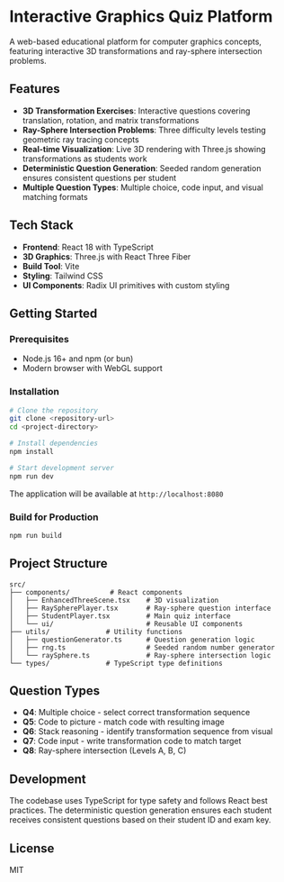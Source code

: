 # Interactive Graphics Quiz Platform

A web-based educational platform for computer graphics concepts, featuring interactive 3D transformations and ray-sphere intersection problems.

## Features

- **3D Transformation Exercises**: Interactive questions covering translation, rotation, and matrix transformations
- **Ray-Sphere Intersection Problems**: Three difficulty levels testing geometric ray tracing concepts
- **Real-time Visualization**: Live 3D rendering with Three.js showing transformations as students work
- **Deterministic Question Generation**: Seeded random generation ensures consistent questions per student
- **Multiple Question Types**: Multiple choice, code input, and visual matching formats

## Tech Stack

- **Frontend**: React 18 with TypeScript
- **3D Graphics**: Three.js with React Three Fiber
- **Build Tool**: Vite
- **Styling**: Tailwind CSS
- **UI Components**: Radix UI primitives with custom styling

## Getting Started

### Prerequisites

- Node.js 16+ and npm (or bun)
- Modern browser with WebGL support

### Installation

```sh
# Clone the repository
git clone <repository-url>
cd <project-directory>

# Install dependencies
npm install

# Start development server
npm run dev
```

The application will be available at `http://localhost:8080`

### Build for Production

```sh
npm run build
```

## Project Structure

```
src/
├── components/          # React components
│   ├── EnhancedThreeScene.tsx    # 3D visualization
│   ├── RaySpherePlayer.tsx       # Ray-sphere question interface
│   ├── StudentPlayer.tsx         # Main quiz interface
│   └── ui/                       # Reusable UI components
├── utils/              # Utility functions
│   ├── questionGenerator.ts      # Question generation logic
│   ├── rng.ts                    # Seeded random number generator
│   └── raySphere.ts              # Ray-sphere intersection logic
└── types/              # TypeScript type definitions
```

## Question Types

- **Q4**: Multiple choice - select correct transformation sequence
- **Q5**: Code to picture - match code with resulting image
- **Q6**: Stack reasoning - identify transformation sequence from visual
- **Q7**: Code input - write transformation code to match target
- **Q8**: Ray-sphere intersection (Levels A, B, C)

## Development

The codebase uses TypeScript for type safety and follows React best practices. The deterministic question generation ensures each student receives consistent questions based on their student ID and exam key.

## License

MIT

